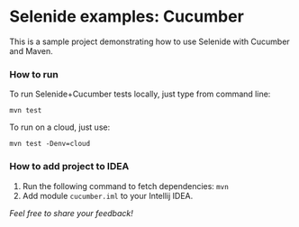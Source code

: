Selenide examples: Cucumber
========================

This is a sample project demonstrating how to use Selenide with Cucumber and Maven.

### How to run

To run Selenide+Cucumber tests locally, just type from command line:

```
mvn test
```

To run on a cloud, just use:
```
mvn test -Denv=cloud
```

### How to add project to IDEA

1. Run the following command to fetch dependencies: `mvn`
2. Add module `cucumber.iml` to your Intellij IDEA.


_Feel free to share your feedback!_
